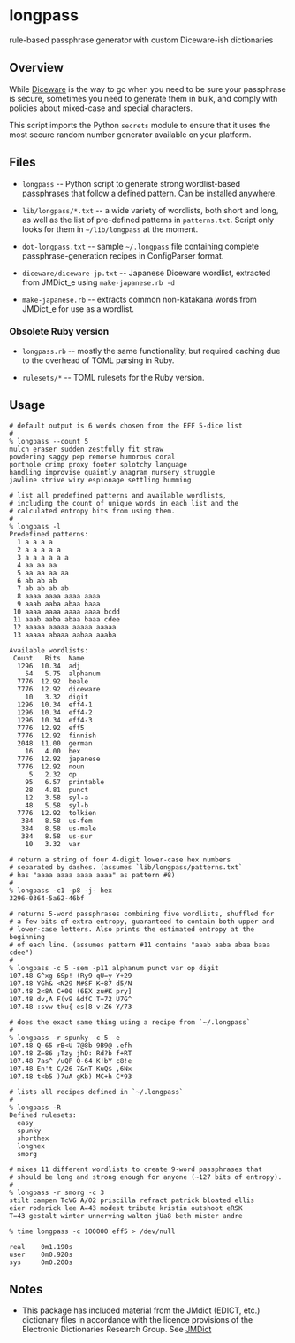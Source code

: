 # longpass
rule-based passphrase generator with custom Diceware-ish dictionaries

## Overview

While [Diceware](http://world.std.com/~reinhold/diceware.html) is the
way to go when you need to be sure your passphrase is secure,
sometimes you need to generate them in bulk, and comply with policies
about mixed-case and special characters.

This script imports the Python `secrets` module to ensure that it
uses the most secure random number generator available on your
platform.

## Files

* `longpass` -- Python script to generate strong wordlist-based
  passphrases that follow a defined pattern. Can be installed anywhere.

* `lib/longpass/*.txt` -- a wide variety of wordlists, both short and
  long, as well as the list of pre-defined patterns in `patterns.txt`.
  Script only looks for them in `~/lib/longpass` at the moment.

* `dot-longpass.txt` -- sample `~/.longpass` file containing complete
  passphrase-generation recipes in ConfigParser format.

* `diceware/diceware-jp.txt` -- Japanese Diceware wordlist, extracted
  from JMDict_e using `make-japanese.rb -d`

* `make-japanese.rb` -- extracts common non-katakana words from JMDict_e
  for use as a wordlist.

### Obsolete Ruby version

* `longpass.rb` -- mostly the same functionality, but required caching
  due to the overhead of TOML parsing in Ruby.

* `rulesets/*` -- TOML rulesets for the Ruby version.

## Usage

```
# default output is 6 words chosen from the EFF 5-dice list
#
% longpass --count 5
mulch eraser sudden zestfully fit straw
powdering saggy pep remorse humorous coral
porthole crimp proxy footer splotchy language
handling improvise quaintly anagram nursery struggle
jawline strive wiry espionage settling humming

# list all predefined patterns and available wordlists,
# including the count of unique words in each list and the
# calculated entropy bits from using them.
#
% longpass -l
Predefined patterns:
  1 a a a a
  2 a a a a a
  3 a a a a a a
  4 aa aa aa
  5 aa aa aa aa
  6 ab ab ab
  7 ab ab ab ab
  8 aaaa aaaa aaaa aaaa
  9 aaab aaba abaa baaa
 10 aaaa aaaa aaaa aaaa bcdd
 11 aaab aaba abaa baaa cdee
 12 aaaaa aaaaa aaaaa aaaaa
 13 aaaaa abaaa aabaa aaaba

Available wordlists:
 Count   Bits  Name
  1296  10.34  adj
    54   5.75  alphanum
  7776  12.92  beale
  7776  12.92  diceware
    10   3.32  digit
  1296  10.34  eff4-1
  1296  10.34  eff4-2
  1296  10.34  eff4-3
  7776  12.92  eff5
  7776  12.92  finnish
  2048  11.00  german
    16   4.00  hex
  7776  12.92  japanese
  7776  12.92  noun
     5   2.32  op
    95   6.57  printable
    28   4.81  punct
    12   3.58  syl-a
    48   5.58  syl-b
  7776  12.92  tolkien
   384   8.58  us-fem
   384   8.58  us-male
   384   8.58  us-sur
    10   3.32  var

# return a string of four 4-digit lower-case hex numbers
# separated by dashes. (assumes `lib/longpass/patterns.txt`
# has "aaaa aaaa aaaa aaaa" as pattern #8)
# 
% longpass -c1 -p8 -j- hex
3296-0364-5a62-46bf

# returns 5-word passphrases combining five wordlists, shuffled for
# a few bits of extra entropy, guaranteed to contain both upper and
# lower-case letters. Also prints the estimated entropy at the beginning
# of each line. (assumes pattern #11 contains "aaab aaba abaa baaa cdee")
#
% longpass -c 5 -sem -p11 alphanum punct var op digit
107.48 G^xg 6Sp! (Ry9 qU=y Y+29
107.48 YGh& <N29 N#SF K+87 d5/N
107.48 2<8A C+00 (6EX zu#K pry]
107.48 dv,A F(v9 &dfC T=72 U7G^
107.48 :svw tku{ es[8 v:Z6 Y/73

# does the exact same thing using a recipe from `~/.longpass`
#
% longpass -r spunky -c 5 -e
107.48 Q-65 rB<U 7@8b 9B9@ .efh
107.48 Z=86 ;Tzy jhD: Rd?b f+RT
107.48 7as^ /uQP Q-64 K!bY c8!e
107.48 En't C/26 7&nT KuQ$ ,6Nx
107.48 t<b5 )7uA gKb) MC+h C*93

# lists all recipes defined in `~/.longpass`
#
% longpass -R
Defined rulesets:
  easy
  spunky
  shorthex
  longhex
  smorg

# mixes 11 different wordlists to create 9-word passphrases that
# should be long and strong enough for anyone (~127 bits of entropy).
#
% longpass -r smorg -c 3
stilt campen TcVG A/02 priscilla refract patrick bloated ellis
eier roderick lee A=43 modest tribute kristin outshoot eRSK
T=43 gestalt winter unnerving walton jUa8 beth mister andre

% time longpass -c 100000 eff5 > /dev/null

real    0m1.190s
user    0m0.920s
sys     0m0.200s
```

## Notes

* This package has included material from the JMdict (EDICT, etc.)
  dictionary files in accordance with the licence provisions of the
  Electronic Dictionaries Research Group. See
  [JMDict](https://www.edrdg.org/wiki/index.php/JMdict-EDICT_Dictionary_Project)
